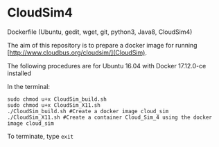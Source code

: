 # CloudSim4
Dockerfile (Ubuntu, gedit, wget, git, python3, Java8, CloudSim4)

The aim of this repository is to prepare a docker image for running [http://www.cloudbus.org/cloudsim/](CloudSim).

The following procedures are for Ubuntu 16.04 with Docker 17.12.0-ce installed

In the terminal:
```
sudo chmod u+x CloudSim_build.sh
sudo chmod u+x CloudSim_X11.sh 
./CloudSim_build.sh #Create a docker image cloud_sim
./CloudSim_X11.sh #Create a container Cloud_Sim_4 using the docker image cloud_sim
```

To terminate, type ```exit```
